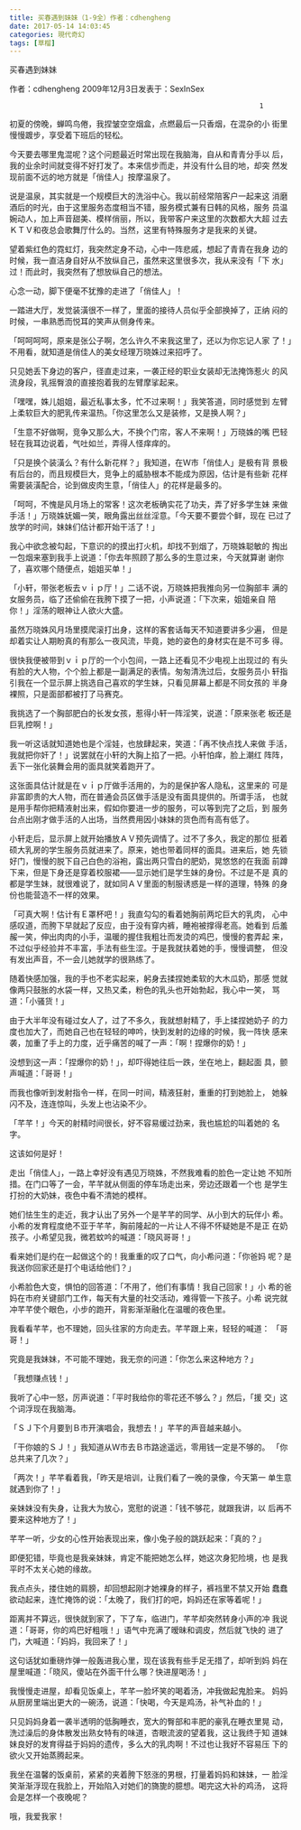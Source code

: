 ```yaml
---
title: 买春遇到妹妹（1-9全）作者：cdhengheng
date: 2017-05-14 14:03:45
categories: 現代奇幻
tags: [草榴]
---
```

买春遇到妹妹


作者：cdhengheng
2009年12月3日发表于：SexInSex

                                                                  1

初夏的傍晚，蝉鸣鸟倦，我捏皱空空烟盒，点燃最后一只香烟，在混杂的小
街里慢慢踱步，享受着下班后的轻松。

今天要去哪里鬼混呢？这个问题最近时常出现在我脑海，自从和青青分手以
后，我的业余时间就变得不好打发了。本来信步而走，并没有什么目的地，却突
然发现前面不远的地方就是「俏佳人」按摩温泉了。

说是温泉，其实就是一个规模巨大的洗浴中心。我以前经常陪客户一起来这
消磨酒后的时光，由于这里服务态度相当不错，服务模式兼有日韩的风格，服务
员温婉动人，加上声音甜美、模样俏丽，所以，我带客户来这里的次数都大大超
过去ＫＴＶ和夜总会歌舞厅什么的。当然，这里有特殊服务才是我来的关键。

望着紫红色的霓虹灯，我突然定身不动，心中一阵悲戚，想起了青青在我身
边的时候，我一直洁身自好从不放纵自己，虽然来这里很多次，我从来没有「下
水」过！而此时，我突然有了想放纵自己的想法。

心念一动，脚下便毫不犹豫的走进了「俏佳人」！

一踏进大厅，发觉装潢很不一样了，里面的接待人员似乎全部换掉了，正纳
闷的时候，一串熟悉而悦耳的笑声从侧身传来。

「呵呵呵呵，原来是张公子啊，怎么许久不来我这里了，还以为你忘记人家
了！」不用看，就知道是俏佳人的美女经理万晓姝过来招呼了。

只见她丢下身边的客户，径直走过来，一袭正经的职业女装却无法掩饰惹火
的风流身段，乳摇臀浪的直接抱着我的左臂摩挲起来。

「嘿嘿，姝儿姐姐，最近私事太多，忙不过来啊！」我笑答道，同时感觉到
左臂上柔软巨大的肥乳传来温热。「你这里怎么又是装修，又是换人啊？」

「生意不好做啊，竞争又那么大，不换个门帘，客人不来啊！」万晓姝的嘴
巴轻轻在我耳边说着，气吐如兰，弄得人怪痒痒的。

「只是换个装潢么？有什么新花样？」我知道，在Ｗ市「俏佳人」是极有背
景极有后台的，而且规模巨大，竞争上的威胁根本不能成为原因，估计是有些新
花样需要装潢配合，论到做皮肉生意，「俏佳人」的花样是最多的。

「呵呵，不愧是风月场上的常客！这次老板确实花了功夫，弄了好多学生妹
来做手活！」万晓姝妩媚一笑，眼角露出丝丝淫意。「今天要不要尝个鲜，现在
已过了放学的时间，妹妹们估计都开始干活了！」

我心中欲念被勾起，下意识的的摸出打火机，却找不到烟了，万晓姝聪敏的
掏出一包烟来塞到我手上说道：「你去年照顾了那么多的生意过来，今天就算谢
谢你了，喜欢哪个随便点，姐姐买单！」

「小轩，带张老板去ｖｉｐ厅！」二话不说，万晓姝把我推向另一位胸部丰
满的女服务员，临了还偷偷在我胯下摸了一把，小声说道：「下次来，姐姐亲自
陪你！」淫荡的眼神让人欲火大盛。

虽然万晓姝风月场里摸爬滚打出身，这样的客套话每天不知道要讲多少遍，
但是却着实让人期盼真的有那么一夜风流，毕竟，她的姿色的身材实在是不可多
得。

很快我便被带到ｖｉｐ厅的一个小包间，一路上还看见不少电视上出现过的
有头有脸的大人物，个个脸上都是一副满足的表情。匆匆清洗过后，女服务员小
轩指引我在一个显示屏上挑选自己喜欢的学生妹，只看见屏幕上都是不同女孩的
半身裸照，只是面部都被打了马赛克。

我挑选了一个胸部肥白的长发女孩，惹得小轩一阵淫笑，说道：「原来张老
板还是巨乳控啊！」

我一听这话就知道她也是个淫娃，也放肆起来，笑道：「再不快点找人来做
手活，我就把你奸了！」说罢就在小轩的大胸上掐了一把。小轩怕痒，脸上潮红
阵阵，丢下一张化装舞会用的面具就笑着跑开了。

这张面具估计就是在ｖｉｐ厅做手活用的，为的是保护客人隐私，这里来的
可是非富即贵的大人物，而在普通会员区做手活是没有面具提供的。所谓手活，
也就是用手帮你把精液射出来，假如你要进一步的服务，可以等到完了之后，到
服务台点出刚才做手活的人出场，当然费用因小妹妹的货色而有高有低了。

小轩走后，显示屏上就开始播放ＡＶ预先调情了。过不了多久，我定的那位
挺着硕大乳房的学生服务员就进来了。原来，她也带着同样的面具。进来后，她
先锁好门，慢慢的脱下自己白色的浴袍，露出两只雪白的肥奶，晃悠悠的在我面
前蹲下来，但是下身还是穿着校服裙——显示她们是学生妹的身份。不过是不是
真的都是学生妹，就很难说了，就如同ＡＶ里面的制服诱惑是一样的道理，特殊
的身份也能营造不一样的效果。

「可真大啊！估计有Ｅ罩杯吧！」我直勾勾的看着她胸前两坨巨大的乳肉，
心中感叹道，而胯下早就起了反应，由于没有穿内裤，睡袍被撑得老高。她看到
后羞赧一笑，伸出肉肉的小手，温暖的握住我粗壮而发烫的鸡巴，慢慢的套弄起
来，不过似乎经验并不丰富，手法有些生涩。于是我就扶着她的手，慢慢调整，
但没有发出声音，不一会儿她就学的很熟练了。

随着快感加强，我的手也不老实起来，躬身去揉捏她柔软的大木瓜奶，那感
觉就像两只鼓胀的水袋一样，又热又柔，粉色的乳头也开始勃起，我心中一笑，
骂道：「小骚货！」

由于大半年没有碰过女人了，过了不多久，我就想射精了，手上揉捏她奶子
的力度也加大了，而她自己也在轻轻的呻吟，快到发射的边缘的时候，我一阵快
感来袭，加重了手上的力度，近乎痛苦的喊了一声：「啊！捏爆你的奶！」

没想到这一声：「捏爆你的奶！」，却吓得她往后一跌，坐在地上，翻起面
具，颤声喊道：「哥哥！」

而我也像听到发射指令一样，在同一时间，精液狂射，重重的打到她脸上，
她躲闪不及，连连惊叫，头发上也沾染不少。

「芊芊！」今天的射精时间很长，好不容易缓过劲来，我也尴尬的叫着她的
名字。

这该如何是好！

走出「俏佳人」，一路上幸好没有遇见万晓姝，不然我难看的脸色一定让她
不知所措。在门口等了一会，芊芊就从侧面的停车场走出来，旁边还跟着一个也
是学生打扮的大奶妹，夜色中看不清她的模样。

她们怯生生的走近，我才认出了另外一个是芊芊的同学、从小到大的玩伴小
希。小希的发育程度绝不亚于芊芊，胸前隆起的一片让人不得不怀疑她是不是正
在奶孩子。小希望见我，微若蚊吟的喊道：「晓风哥哥！」

看来她们是约在一起做这个的！我重重的叹了口气，向小希问道：「你爸妈
呢？是我送你回家还是打个电话给他们？」

小希脸色大变，惧怕的回答道：「不用了，他们有事情！我自己回家！」小
希的爸妈在市府关键部门工作，每天有大量的社交活动，难得管一下孩子。小希
说完就冲芊芊使个眼色，小步的跑开，背影渐渐融化在温暖的夜色里。

我看看芊芊，也不理她，回头往家的方向走去。芊芊跟上来，轻轻的喊道：
「哥哥！」

究竟是我妹妹，不可能不理她，我无奈的问道：「你怎么来这种地方？」

「我想赚点钱！」

我听了心中一怒，厉声说道：「平时我给你的零花还不够么？」然后，「援
交」这个词浮现在我脑海。

「ＳＪ下个月要到Ｂ市开演唱会，我想去！」芊芊的声音越来越小。

「干你娘的ＳＪ！」我知道从Ｗ市去Ｂ市路途遥远，零用钱一定是不够的。
「你总共来了几次？」

「两次！」芊芊看着我，「昨天是培训，让我们看了一晚的录像，今天第一
单生意就遇到你了！」

亲妹妹没有失身，让我大为放心，宽慰的说道：「钱不够花，就跟我讲，以
后再不要来这种地方了！」

芊芊一听，少女的心性开始表现出来，像小兔子般的跳跃起来：「真的？」

即便犯错，毕竟也是我亲妹妹，肯定不能把她怎么样，她这次身犯险境，也
是我平时不太关心她的缘故。

我点点头，搂住她的肩膀，却回想起刚才她裸身的样子，裤裆里不禁又开始
蠢蠢欲动起来，连忙掩饰的说：「太晚了，我们打的吧，妈妈还在家等着呢！」

距离并不算远，很快就到家了，下了车，临进门，芊芊却突然转身小声的冲
我说道：「哥哥，你的鸡巴好粗哦！」语气中充满了暧昧和调皮，然后就飞快的
进了门，大喊道：「妈妈，我回来了！」

这句话犹如重磅炸弹一般轰进我心里，现在该我有些手足无措了，却听到妈
妈在屋里喊道：「晓风，傻站在外面干什么哪？快进屋喝汤！」

我慢慢走进屋，却看见饭桌上，芊芊一脸坏笑的喝着汤，冲我做起鬼脸来。
妈妈从厨房里端出更大的一碗汤，说道：「快喝，今天是鸡汤，补气补血的！」

只见妈妈身着一袭半透明的低胸睡衣，宽大的臀部和丰肥的豪乳在睡衣里晃
动，洗过澡后的身体散发出熟女特有的味道，杏眼流波的望着我，这让我终于知
道妹妹良好的发育得益于妈妈的遗传，多么大的乳肉啊！不过也让我好不容易压
下的欲火又开始蒸腾起来。

我坐在温馨的饭桌前，紧紧的夹着胯下怒涨的男根，打量着妈妈和妹妹，一
脸淫笑渐渐浮现在我脸上，开始陷入对她们的旖旎的臆想。喝完这大补的鸡汤，
这将会是怎样一个夜晚呢？

哦，我爱我家！